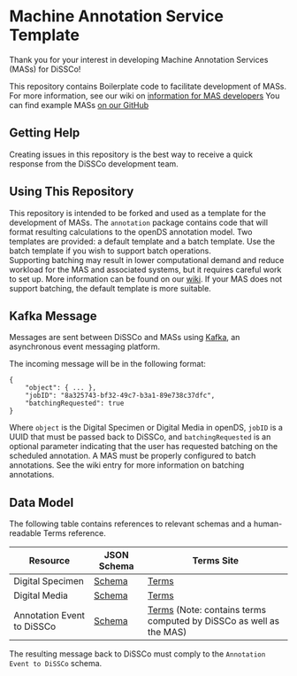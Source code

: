 # Machine Annotation Service Template
Thank you for your interest in developing Machine Annotation Services (MASs) for DiSSCo!

This repository contains Boilerplate code to facilitate development of MASs. For more information, see our wiki on [information for MAS developers](https://github.com/DiSSCo/dissco-developers-documentation/wiki/Information-for-Machine-Annotation-Service-(MAS)-Developers)
You can find example MASs [on our GitHub](https://github.com/DiSSCo/demo-enrichment-service-image/)


## Getting Help
Creating issues in this repository is the best way to receive a quick response from the DiSSCo development team.

## Using This Repository
This repository is intended to be forked and used as a template for the development of MASs. 
The `annotation` package contains code that will format resulting calculations to the openDS annotation model.
Two templates are provided: a default template and a batch template. Use the batch template if you wish to support batch operations. \
Supporting batching may result in lower computational demand and reduce workload for the MAS and associated systems, but it 
requires careful work to set up. More information can be found on our [wiki](https://github.com/DiSSCo/dissco-developers-documentation/wiki/Information-for-Machine-Annotation-Service-(MAS)-Developers). 
If your MAS does not support batching, the default template is more suitable.

## Kafka Message

Messages are sent between DiSSCo and MASs using [Kafka](https://kafka.apache.org/), an asynchronous event messaging platform. 

The incoming message will be in the following format: 
```
{
    "object": { ... },
    "jobID": "8a325743-bf32-49c7-b3a1-89e738c37dfc",
    "batchingRequested": true
}
```
Where `object` is the Digital Specimen or Digital Media in openDS, `jobID` is a UUID that must be passed back to DiSSCo, and `batchingRequested` is an optional parameter indicating that the user has requested batching on the scheduled annotation. A MAS must be properly configured to batch annotations. See the wiki entry for more information on batching annotations. 

## Data Model

The following table contains references to relevant schemas and a human-readable Terms reference.

| Resource                   | JSON Schema                                                                                                      | Terms Site                                                                                                           |
|----------------------------|------------------------------------------------------------------------------------------------------------------|----------------------------------------------------------------------------------------------------------------------|
| Digital Specimen           | [Schema](https://schemas.dissco.tech/schemas/fdo-type/digital-specimen/0.3.0/digital-specimen.json)              | [Terms](https://dev.terms.dissco.tech/digital-specimen-terms)                                                        |
| Digital Media              | [Schema](https://schemas.dissco.tech/schemas/fdo-type/digital-media/0.3.0/digital-media.json)                    | [Terms](https://dev.terms.dissco.tech/digital-media-terms)                                                           |
| Annotation Event to DiSSCo | [Schema](https://schemas.dissco.tech/schemas/developer-schema/annotation/0.3.0/annotation-processing-event.json) | [Terms](https://dev.terms.dissco.tech/annotation-terms) (Note: contains terms computed by DiSSCo as well as the MAS) |

The resulting message back to DiSSCo must comply to the `Annotation Event to DiSSCo` schema.

